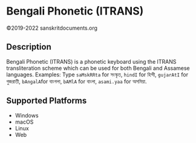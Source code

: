 Bengali Phonetic (ITRANS) 
=================

©2019-2022 sanskritdocuments.org

Description
-------------

Bengali Phonetic (ITRANS) is a phonetic keyboard using the ITRANS transliteration scheme which can be used for both Bengali and Assamese languages. 
Examples: Type `saMskRRta` for সংস্কৃত, `hindI` for হিন্দী, `gujarAtI` for গুজরাতী, `bAngalA`for বাংগলা, `bAMlA` for বাংলা, `asami.yaa` for অসমিয়া.


Supported Platforms
------------------------
* Windows
* macOS
* Linux
* Web